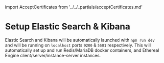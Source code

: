 import AcceptCertificates from '../../_partials/acceptCertificates.md'

# Setup Elastic Search & Kibana

Elastic Search and Kibana will be automatically launched with `npm run dev` and will be running on `localhost` ports `9200` & `5601` respectively. This will automatically set up and run Redis/MariaDB docker containers, and Ethereal Engine client/server/instance-server instances.

<AcceptCertificates />
